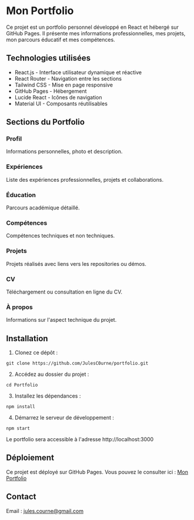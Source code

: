 # Mon Portfolio

Ce projet est un portfolio personnel développé en React et hébergé sur GitHub Pages. Il présente mes informations professionnelles, mes projets, mon parcours éducatif et mes compétences.

## Technologies utilisées

- React.js - Interface utilisateur dynamique et réactive
- React Router - Navigation entre les sections
- Tailwind CSS - Mise en page responsive
- GitHub Pages - Hébergement
- Lucide React - Icônes de navigation
- Material UI - Composants réutilisables

## Sections du Portfolio

### Profil
Informations personnelles, photo et description.

### Expériences
Liste des expériences professionnelles, projets et collaborations.

### Éducation
Parcours académique détaillé.

### Compétences
Compétences techniques et non techniques.

### Projets
Projets réalisés avec liens vers les repositories ou démos.

### CV
Téléchargement ou consultation en ligne du CV.

### À propos
Informations sur l'aspect technique du projet.

## Installation

1. Clonez ce dépôt :
```
git clone https://github.com/JulesC0urne/portfolio.git
```

2. Accédez au dossier du projet :
```
cd Portfolio
```

3. Installez les dépendances :
```
npm install
```

4. Démarrez le serveur de développement :
```
npm start
```

Le portfolio sera accessible à l'adresse http://localhost:3000

## Déploiement

Ce projet est déployé sur GitHub Pages. Vous pouvez le consulter ici :
[Mon Portfolio](https://julesc0urne.github.io/portfolio)

## Contact

Email : jules.courne@gmail.com
